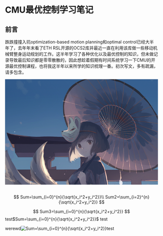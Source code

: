 # CMU最优控制学习笔记

## 前言

跌跌撞撞入坑optimization-based motion planning和optimal control已经大半年了，去年年末看了ETH RSL开源的OCS2库并最近一直在利用该库做一些移动机械臂整身运动规划的工作。这半年学习了各种优化以及最优控制的知识，但未做记录导致最后知识都是零零散散的，因此想趁着假期有时间系统学习一下CMU的开源最优控制课程，也将我这半年以来所学的知识梳理一番。初次写文，多有疏漏，请多包含。

![这里是一个测试图片](introduction/image-01.png)

## 

$$
Sum=\sum_{i=0}^{n}{\sqrt{x_i^2+y_i^2}}\\
Sum2=\sum_{i=2}^{n}{\sqrt{x_i^2+y_i^2}}
$$


$$
Sum3=\sum_{i=0}^{n}{\sqrt{x_i^2+y_i^2}}
$$
test$Sum=\sum_{i=0}^{n}{\sqrt{x_i^2+y_i^2}}$ test

werewd<img src="https://www.zhihu.com/equation?tex=Sum=\sum_{i=0}^{n}{\sqrt{x_i^2+y_i^2}}" alt="Sum=\sum_{i=0}^{n}{\sqrt{x_i^2+y_i^2}}" class="ee_img tr_noresize" eeimg="1">test
